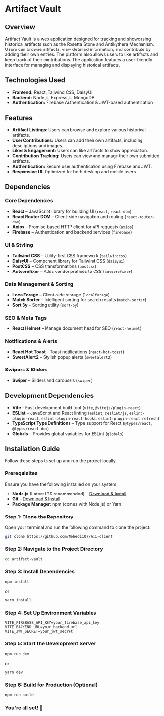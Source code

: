 # Artifact Vault

## Overview
Artifact Vault is a web application designed for tracking and showcasing historical artifacts such as the Rosetta Stone and Antikythera Mechanism. Users can browse artifacts, view detailed information, and contribute by adding their own entries. The platform also allows users to like artifacts and keep track of their contributions. The application features a user-friendly interface for managing and displaying historical artifacts.

## Technologies Used
- **Frontend:** React, Tailwind CSS, DaisyUI
- **Backend:** Node.js, Express.js, MongoDB
- **Authentication:** Firebase Authentication & JWT-based authentication

## Features
- **Artifact Listings:** Users can browse and explore various historical artifacts.
- **User Contributions:** Users can add their own artifacts, including descriptions and images.
- **Likes & Engagement:** Users can like artifacts to show appreciation.
- **Contribution Tracking:** Users can view and manage their own submitted artifacts.
- **Authentication:** Secure user authentication using Firebase and JWT.
- **Responsive UI:** Optimized for both desktop and mobile users.

## Dependencies

### Core Dependencies
- **React** – JavaScript library for building UI (`react`, `react-dom`)
- **React Router DOM** – Client-side navigation and routing (`react-router-dom`)
- **Axios** – Promise-based HTTP client for API requests (`axios`)
- **Firebase** – Authentication and backend services (`firebase`)

### UI & Styling
- **Tailwind CSS** – Utility-first CSS framework (`tailwindcss`)
- **DaisyUI** – Component library for Tailwind CSS (`daisyui`)
- **PostCSS** – CSS transformations (`postcss`)
- **Autoprefixer** – Adds vendor prefixes to CSS (`autoprefixer`)

### Data Management & Sorting
- **LocalForage** – Client-side storage (`localforage`)
- **Match Sorter** – Intelligent sorting for search results (`match-sorter`)
- **Sort By** – Sorting utility (`sort-by`)

### SEO & Meta Tags
- **React Helmet** – Manage document head for SEO (`react-helmet`)

### Notifications & Alerts
- **React Hot Toast** – Toast notifications (`react-hot-toast`)
- **SweetAlert2** – Stylish popup alerts (`sweetalert2`)

### Swipers & Sliders
- **Swiper** – Sliders and carousels (`swiper`)

## Development Dependencies
- **Vite** – Fast development build tool (`vite`, `@vitejs/plugin-react`)
- **ESLint** – JavaScript and React linting (`eslint`, `@eslint/js`, `eslint-plugin-react`, `eslint-plugin-react-hooks`, `eslint-plugin-react-refresh`)
- **TypeScript Type Definitions** – Type support for React (`@types/react`, `@types/react-dom`)
- **Globals** – Provides global variables for ESLint (`globals`)

## Installation Guide

Follow these steps to set up and run the project locally.

### **Prerequisites**
Ensure you have the following installed on your system:
- **Node.js** (Latest LTS recommended) – [Download & Install](https://nodejs.org/)
- **Git** – [Download & Install](https://git-scm.com/)
- **Package Manager**: npm (comes with Node.js) or Yarn

### **Step 1: Clone the Repository**
Open your terminal and run the following command to clone the project:
```sh
git clone https://github.com/Mehedi107/A11-client
```

### **Step 2: Navigate to the Project Directory**
```sh
cd artifact-vault
```

### **Step 3: Install Dependencies**
```sh
npm install
```
or
```sh
yarn install

```

### **Step 4: Set Up Environment Variables**
```env
VITE_FIREBASE_API_KEY=your_firebase_api_key
VITE_BACKEND_URL=your_backend_url
VITE_JWT_SECRET=your_jwt_secret

```

### **Step 5: Start the Development Server**
```sh
npm run dev

```
or 
```sh
yarn dev

```

### **Step 6: Build for Production (Optional)**
```sh
npm run build

```

### You're all set! 🎉

